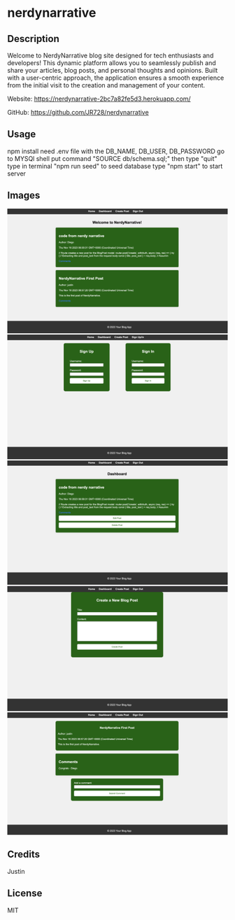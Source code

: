 # nerdynarrative

## Description
Welcome to NerdyNarrative blog site designed for tech enthusiasts and developers! This dynamic platform allows you to seamlessly publish and share your articles, blog posts, and personal thoughts and opinions. Built with a user-centric approach, the application ensures a smooth experience from the initial visit to the creation and management of your content.

Website: https://nerdynarrative-2bc7a82fe5d3.herokuapp.com/

GitHub: https://github.com/JR728/nerdynarrative

## Usage
npm install
need .env file with the DB_NAME, DB_USER, DB_PASSWORD
go to MYSQl shell put command "SOURCE db/schema.sql;"
then type "quit"
type in terminal "npm run seed" to seed database
type "npm start" to start server
## Images
![Alt text](imgs/home.png)
![Alt text](imgs/signup:in.png)
![Alt text](imgs/dashboard.png)
![Alt text](imgs/createblogpost.png)
![Alt text](imgs/comments.png)
## Credits
Justin
## License
MIT
